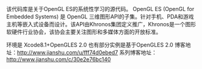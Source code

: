 该代码库是关于OpenGL ES的系统性学习的源代码。
OpenGL ES (OpenGL for Embedded Systems) 是 OpenGL 三维图形API的子集。针对手机、PDA和游戏主机等嵌入式设备而设计。该API由Khronos集团定义推广，Khronos是一个图形软硬件行业协会，该协会主要关注图形和多媒体方面的开放标准。

环境是 Xcode8.1+OpenGLES 2.0 也有部分实例是基于OpenGLES 2.0 
博客地址：http://www.jianshu.com/u/fff74d0ebed7
系列博客地址：http://www.jianshu.com/c/30e2e76bc140
